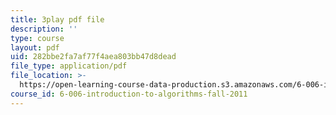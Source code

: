 ```yaml
---
title: 3play pdf file
description: ''
type: course
layout: pdf
uid: 282bbe2fa7af77f4aea803bb47d8dead
file_type: application/pdf
file_location: >-
  https://open-learning-course-data-production.s3.amazonaws.com/6-006-introduction-to-algorithms-fall-2011/282bbe2fa7af77f4aea803bb47d8dead_CHvQ3q_gJ7E.pdf
course_id: 6-006-introduction-to-algorithms-fall-2011
---
```

